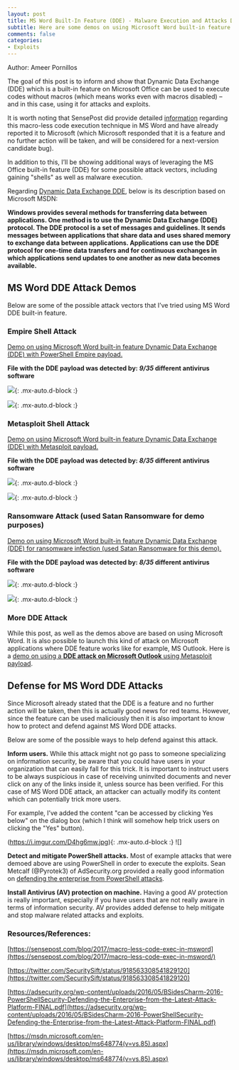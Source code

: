 ```yaml
---
layout: post
title: MS Word Built-In Feature (DDE) - Malware Execution and Attacks Demo
subtitle: Here are some demos on using Microsoft Word built-in feature Dynamic Data Exchange (DDE) for malware execution and attacks.
comments: false
categories:
- Exploits 
---
```


Author: Ameer Pornillos

The goal of this post is to inform and show that Dynamic Data Exchange (DDE) which is a built-in feature on Microsoft Office can be used to execute codes without macros (which means works even with macros disabled) – and in this case, using it for attacks and exploits.

It is worth noting that SensePost did provide detailed [information](https://sensepost.com/blog/2017/macro-less-code-exec-in-msword/) regarding this macro-less code execution technique in MS Word and have already reported it to Microsoft (which Microsoft responded that it is a feature and no further action will be taken, and will be considered for a next-version candidate bug).

In addition to this, I’ll be showing additional ways of leveraging the MS Office built-in feature (DDE) for some possible attack vectors, including gaining "shells" as well as malware execution.

Regarding [Dynamic Data Exchange DDE](https://msdn.microsoft.com/en-us/library/windows/desktop/ms648774(v=vs.85).aspx), below is its description based on Microsoft MSDN:

**Windows provides several methods for transferring data between applications. One method is to use the Dynamic Data Exchange (DDE) protocol. The DDE protocol is a set of messages and guidelines. It sends messages between applications that share data and uses shared memory to exchange data between applications. Applications can use the DDE protocol for one-time data transfers and for continuous exchanges in which applications send updates to one another as new data becomes available.**
## MS Word DDE Attack Demos
Below are some of the possible attack vectors that I’ve tried using MS Word DDE built-in feature.
### Empire Shell Attack
[Demo on using Microsoft Word built-in feature Dynamic Data Exchange (DDE) with PowerShell Empire payload.](https://youtu.be/5aXVSAEKdn8)

**File with the DDE payload was detected by: *9/35* different antivirus software**

![](https://i.imgur.com/tBD0QYS.jpg){: .mx-auto.d-block :}

![](https://i.imgur.com/2Wl4v58.jpg){: .mx-auto.d-block :}


### Metasploit Shell Attack
[Demo on using Microsoft Word built-in feature Dynamic Data Exchange (DDE) with Metasploit payload.](https://youtu.be/ap3jl-Gr7jc)

**File with the DDE payload was detected by: *8/35* different antivirus software**

![](https://i.imgur.com/csW1uLw.jpg){: .mx-auto.d-block :}

![](https://i.imgur.com/aRMQ4ze.jpg){: .mx-auto.d-block :}


### Ransomware Attack (used Satan Ransomware for demo purposes)
[Demo on using Microsoft Word built-in feature Dynamic Data Exchange (DDE) for ransomware infection (used Satan Ransomware for this demo).](https://youtu.be/4ymqm8TJo9Y)

**File with the DDE payload was detected by: *8/35* different antivirus software**

![](https://i.imgur.com/0cJ6MtK.jpg){: .mx-auto.d-block :}

![](https://i.imgur.com/1z6cWVc.jpg){: .mx-auto.d-block :}

### More DDE Attack
While this post, as well as the demos above are based on using Microsoft Word. It is also possible to launch this kind of attack on Microsoft applications where DDE feature works like for example, MS Outlook. Here is a [demo on using a **DDE attack on Microsoft Outlook** using Metasploit payload](https://youtu.be/EdCKcCoavBA).


## Defense for MS Word DDE Attacks
Since Microsoft already stated that the DDE is a feature and no further action will be taken, then this is actually good news for red teams. However, since the feature can be used maliciously then it is also important to know how to protect and defend against MS Word DDE attacks.

Below are some of the possible ways to help defend against this attack.

**Inform users.** While this attack might not go pass to someone specializing on information security, be aware that you could have users in your organization that can easily fall for this trick. It is important to instruct users to be always suspicious in case of receiving uninvited documents and never click on any of the links inside it, unless source has been verified. For this case of MS Word DDE attack, an attacker can actually modify its content which can potentially trick more users.

For example, I’ve added the content "can be accessed by clicking Yes below" on the dialog box (which I think will somehow help trick users on clicking the "Yes" button).

(https://i.imgur.com/D4hg6mw.jpg){: .mx-auto.d-block :} ![]

**Detect and mitigate PowerShell attacks.** Most of example attacks that were demoed above are using PowerShell in order to execute the exploits. Sean Metcalf (@Pyrotek3) of AdSecurity.org provided a really good information on [defending the enterprise from PowerShell attacks](https://adsecurity.org/wp-content/uploads/2016/05/BSidesCharm-2016-PowerShellSecurity-Defending-the-Enterprise-from-the-Latest-Attack-Platform-FINAL.pdf).

**Install Antivirus (AV) protection on machine.** Having a good AV protection is really important, especially if you have users that are not really aware in terms of information security. AV provides added defense to help mitigate and stop malware related attacks and exploits.
### Resources/References:
[https://sensepost.com/blog/2017/macro-less-code-exec-in-msword](https://sensepost.com/blog/2017/macro-less-code-exec-in-msword/)

[https://twitter.com/SecuritySift/status/918563308541829120](https://twitter.com/SecuritySift/status/918563308541829120)

[https://adsecurity.org/wp-content/uploads/2016/05/BSidesCharm-2016-PowerShellSecurity-Defending-the-Enterprise-from-the-Latest-Attack-Platform-FINAL.pdf](https://adsecurity.org/wp-content/uploads/2016/05/BSidesCharm-2016-PowerShellSecurity-Defending-the-Enterprise-from-the-Latest-Attack-Platform-FINAL.pdf)

[https://msdn.microsoft.com/en-us/library/windows/desktop/ms648774(v=vs.85).aspx](https://msdn.microsoft.com/en-us/library/windows/desktop/ms648774(v=vs.85).aspx)
